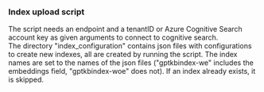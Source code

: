 ### Index upload script

The script needs an endpoint and a tenantID or Azure Cognitive Search account key as given arguments to connect to cognitive search. <br>
The directory "index_configuration" contains json files with configurations to create new indexes, all are created by running the script. The index names are set to the names of the json files ("gptkbindex-we" includes the embeddings field, "gptkbindex-woe" does not). If an index already exists, it is skipped.
